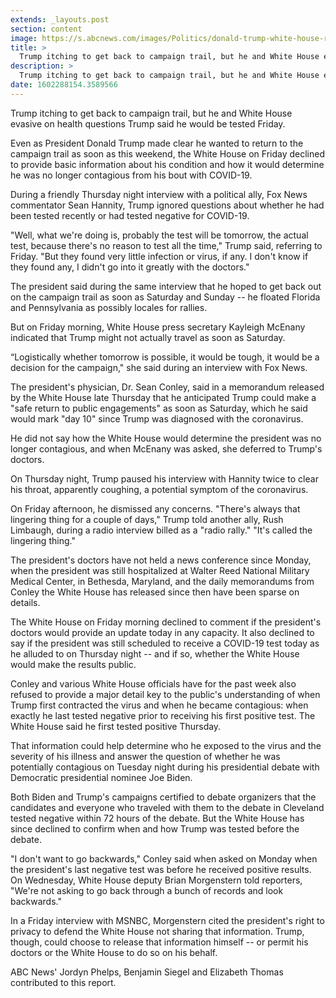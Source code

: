```yaml
--- 
extends: _layouts.post 
section: content 
image: https://s.abcnews.com/images/Politics/donald-trump-white-house-return-gty-jc-201006_1602021609016_hpMain_16x9_992.jpg 
title: > 
  Trump itching to get back to campaign trail, but he and White House evasive on health questions 
description: > 
  Trump itching to get back to campaign trail, but he and White House evasive on health questions Trump said he would be tested Friday.But on Friday morning, White House press secretary Kayleigh McEnany indicated that Trump might not actually travel as soon as Saturday.But the White House has since declined to confirm when and how Trump was tested before the debate.On Wednesday, White House deputy Brian Morgenstern told reporters, "We're not asking to go back through a bunch of records and look backwards."Trump, though, could choose to release that information himself -- or permit his doctors or the White House to do so on his behalf. 
date: 1602288154.3589566 
--- 
```

Trump itching to get back to campaign trail, but he and White House evasive on health questions Trump said he would be tested Friday.

Even as President Donald Trump made clear he wanted to return to the campaign trail as soon as this weekend, the White House on Friday declined to provide basic information about his condition and how it would determine he was no longer contagious from his bout with COVID-19.

During a friendly Thursday night interview with a political ally, Fox News commentator Sean Hannity, Trump ignored questions about whether he had been tested recently or had tested negative for COVID-19.

"Well, what we're doing is, probably the test will be tomorrow, the actual test, because there's no reason to test all the time," Trump said, referring to Friday. "But they found very little infection or virus, if any. I don't know if they found any, I didn't go into it greatly with the doctors."

The president said during the same interview that he hoped to get back out on the campaign trail as soon as Saturday and Sunday -- he floated Florida and Pennsylvania as possibly locales for rallies.

But on Friday morning, White House press secretary Kayleigh McEnany indicated that Trump might not actually travel as soon as Saturday.

“Logistically whether tomorrow is possible, it would be tough, it would be a decision for the campaign," she said during an interview with Fox News.

The president's physician, Dr. Sean Conley, said in a memorandum released by the White House late Thursday that he anticipated Trump could make a "safe return to public engagements" as soon as Saturday, which he said would mark "day 10" since Trump was diagnosed with the coronavirus.

He did not say how the White House would determine the president was no longer contagious, and when McEnany was asked, she deferred to Trump's doctors.

On Thursday night, Trump paused his interview with Hannity twice to clear his throat, apparently coughing, a potential symptom of the coronavirus.

On Friday afternoon, he dismissed any concerns. "There's always that lingering thing for a couple of days," Trump told another ally, Rush Limbaugh, during a radio interview billed as a "radio rally." "It's called the lingering thing."

The president's doctors have not held a news conference since Monday, when the president was still hospitalized at Walter Reed National Military Medical Center, in Bethesda, Maryland, and the daily memorandums from Conley the White House has released since then have been sparse on details.

The White House on Friday morning declined to comment if the president's doctors would provide an update today in any capacity. It also declined to say if the president was still scheduled to receive a COVID-19 test today as he alluded to on Thursday night -- and if so, whether the White House would make the results public.

Conley and various White House officials have for the past week also refused to provide a major detail key to the public's understanding of when Trump first contracted the virus and when he became contagious: when exactly he last tested negative prior to receiving his first positive test. The White House said he first tested positive Thursday.

That information could help determine who he exposed to the virus and the severity of his illness and answer the question of whether he was potentially contagious on Tuesday night during his presidential debate with Democratic presidential nominee Joe Biden.

Both Biden and Trump's campaigns certified to debate organizers that the candidates and everyone who traveled with them to the debate in Cleveland tested negative within 72 hours of the debate. But the White House has since declined to confirm when and how Trump was tested before the debate.

"I don't want to go backwards," Conley said when asked on Monday when the president's last negative test was before he received positive results. On Wednesday, White House deputy Brian Morgenstern told reporters, "We're not asking to go back through a bunch of records and look backwards."

In a Friday interview with MSNBC, Morgenstern cited the president's right to privacy to defend the White House not sharing that information. Trump, though, could choose to release that information himself -- or permit his doctors or the White House to do so on his behalf.

ABC News' Jordyn Phelps, Benjamin Siegel and Elizabeth Thomas contributed to this report.